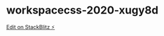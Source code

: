 # workspacecss-2020-xugy8d

[Edit on StackBlitz ⚡️](https://stackblitz.com/edit/workspacecss-2020-xugy8d)